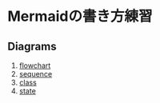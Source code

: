 # Mermaidの書き方練習

## Diagrams
1. [flowchart](01-flowchart.md)
2. [sequence](02-sequence.md)
3. [class](03-class.md)
3. [state](04-state.md)